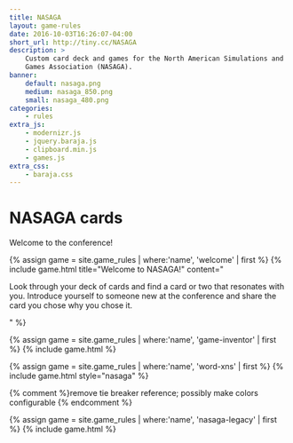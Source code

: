 ```yaml
---
title: NASAGA
layout: game-rules
date: 2016-10-03T16:26:07-04:00
short_url: http://tiny.cc/NASAGA
description: >
    Custom card deck and games for the North American Simulations and
    Games Association (NASAGA).
banner:
    default: nasaga.png
    medium: nasaga_850.png
    small: nasaga_480.png
categories:
    - rules
extra_js:
    - modernizr.js
    - jquery.baraja.js
    - clipboard.min.js
    - games.js
extra_css:
    - baraja.css
---
```



<h1 class="page-heading">NASAGA cards</h1>

<div>
    <p>Welcome to the conference!</p>
</div>

<!-- Welcome -->
{% assign game = site.game_rules | where:'name', 'welcome' | first %}
 {% include game.html title="Welcome to NASAGA!" content="<p>Look through your deck of cards and find a card or two that resonates with you. Introduce yourself to someone new at the conference and share the card you chose why you chose it.</p>" %}

<!-- Game Inventor -->
{% assign game = site.game_rules | where:'name', 'game-inventor' | first %}
 {% include game.html %}

<!-- Word Connections -->
{% assign game = site.game_rules | where:'name', 'word-xns' | first %}
 {% include game.html style="nasaga" %}

{% comment %}remove tie breaker reference; possibly make colors configurable {% endcomment %}

<!-- nasaga legacy -->
{% assign game = site.game_rules | where:'name', 'nasaga-legacy' | first %}
 {% include game.html %}

<script>
var short_url = '{{ page.short_url }}/';  // trailing slash required for tiny.cc to pass params

$( document ).ready(function() {
    $('.word-connections').connectionsBoard();
    $('#game-inventor-cards').gameInventor();
    $('#nasaga-legacy-rules').nasagaLegacy();
});

</script>
